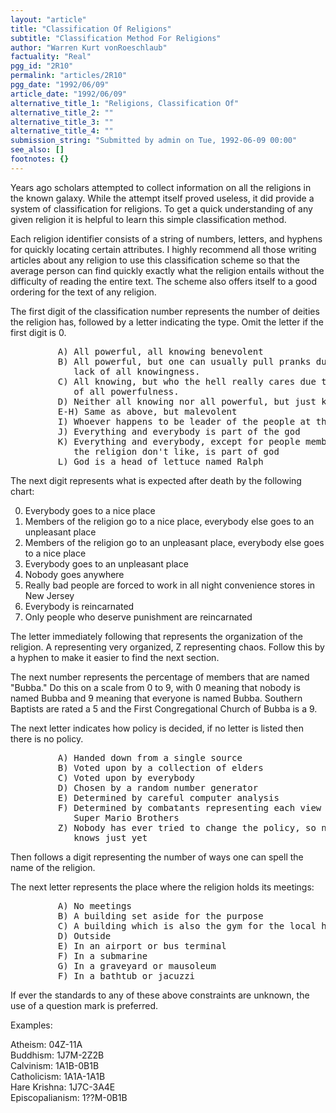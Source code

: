 ```yaml
---
layout: "article"
title: "Classification Of Religions"
subtitle: "Classification Method For Religions"
author: "Warren Kurt vonRoeschlaub"
factuality: "Real"
pgg_id: "2R10"
permalink: "articles/2R10"
pgg_date: "1992/06/09"
article_date: "1992/06/09"
alternative_title_1: "Religions, Classification Of"
alternative_title_2: ""
alternative_title_3: ""
alternative_title_4: ""
submission_string: "Submitted by admin on Tue, 1992-06-09 00:00"
see_also: []
footnotes: {}
---
```

<div>
<p>Years ago scholars attempted to collect information on all the religions in the known galaxy. While the attempt itself proved useless, it did provide a system of classification for religions. To get a quick understanding of any given religion it is helpful to learn this simple classification method.</p>
<p>Each religion identifier consists of a string of numbers, letters, and hyphens for quickly locating certain attributes. I highly recommend all those writing articles about any religion to use this classification scheme so that the average person can find quickly exactly what the religion entails without the difficulty of reading the entire text. The scheme also offers itself to a good ordering for the text of any religion.</p>
<p>The first digit of the classification number represents the number of deities the religion has, followed by a letter indicating the type. Omit the letter if the first digit is 0.</p>
<pre>
         A) All powerful, all knowing benevolent
         B) All powerful, but one can usually pull pranks due to
            lack of all knowingness.
         C) All knowing, but who the hell really cares due to lack
            of all powerfulness.
         D) Neither all knowing nor all powerful, but just kind of there.
         E-H) Same as above, but malevolent
         I) Whoever happens to be leader of the people at the time
         J) Everything and everybody is part of the god
         K) Everything and everybody, except for people members of
            the religion don't like, is part of god
         L) God is a head of lettuce named Ralph
</pre>
<p>The next digit represents what is expected after death by the following chart:</p>
<ol>
<li value="0">Everybody goes to a nice place</li>
<li value="1">Members of the religion go to a nice place, everybody else goes to an unpleasant place</li>
<li value="2">Members of the religion go to an unpleasant place, everybody else goes to a nice place</li>
<li value="3">Everybody goes to an unpleasant place</li>
<li value="4">Nobody goes anywhere</li>
<li value="5">Really bad people are forced to work in all night convenience stores in New Jersey</li>
<li value="6">Everybody is reincarnated</li>
<li value="7">Only people who deserve punishment are reincarnated</li>
</ol>
<p>The letter immediately following that represents the organization of the religion. A representing very organized, Z representing chaos. Follow this by a hyphen to make it easier to find the next section.</p>
<p>The next number represents the percentage of members that are named "Bubba." Do this on a scale from 0 to 9, with 0 meaning that nobody is named Bubba and 9 meaning that everyone is named Bubba. Southern Baptists are rated a 5 and the First Congregational Church of Bubba is a 9.</p>
<p>The next letter indicates how policy is decided, if no letter is listed then there is no policy.</p>
<pre>
         A) Handed down from a single source
         B) Voted upon by a collection of elders
         C) Voted upon by everybody
         D) Chosen by a random number generator
         E) Determined by careful computer analysis
         F) Determined by combatants representing each view playing
            Super Mario Brothers
         Z) Nobody has ever tried to change the policy, so nobody
            knows just yet
</pre>
<p>Then follows a digit representing the number of ways one can spell the name of the religion.</p>
<p>The next letter represents the place where the religion holds its meetings:</p>
<pre>
         A) No meetings
         B) A building set aside for the purpose
         C) A building which is also the gym for the local high school
         D) Outside
         E) In an airport or bus terminal
         F) In a submarine
         G) In a graveyard or mausoleum
         F) In a bathtub or jacuzzi
</pre>
<p>If ever the standards to any of these above constraints are unknown, the use of a question mark is preferred.</p>
<p>Examples:</p>
<p>Atheism: 04Z-11A<br>
Buddhism: 1J7M-2Z2B<br>
Calvinism: 1A1B-0B1B<br>
Catholicism: 1A1A-1A1B<br>
Hare Krishna: 1J7C-3A4E<br>
Episcopalianism: 1??M-0B1B <!--Amazon_CLS_IM_END--></p>
</div>


